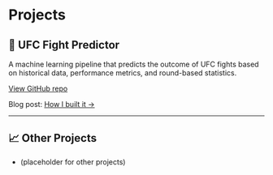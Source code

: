 # Projects

## 🥋 UFC Fight Predictor

A machine learning pipeline that predicts the outcome of UFC fights based on historical data, performance metrics, and round-based statistics.

[View GitHub repo](https://github.com/your-username/ufc-fight-predictor)

Blog post: [How I built it →](./blog/ufc-model.md)

---

## 📈 Other Projects

- (placeholder for other projects)
